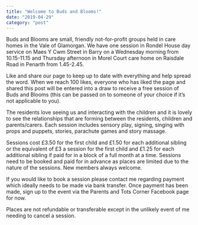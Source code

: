 ```yaml
---
title: "Welcome to Buds and Blooms!"
date: "2019-04-29"
category: "post"
---
```


Buds and Blooms are small, friendly not-for-profit groups held in care homes in the Vale of Glamorgan. We have one session in Rondel House day service on Maes Y Cwm Street in Barry on a Wednesday morning from 10.15-11.15 and Thursday afternoon in Morel Court care home on Raisdale Road in Penarth from 1.45-2.45.

Like and share our page to keep up to date with everything and help spread the word. When we reach 100 likes, everyone who has liked the page and shared this post will be entered into a draw to receive a free session of Buds and Blooms (this can be passed on to someone of your choice if it’s not applicable to you).

The residents love seeing us and interacting with the children and it is lovely to see the relationships that are forming between the residents, children and parents/carers. Each session includes sensory play, signing, singing with props and puppets, stories, parachute games and story massage.

Sessions cost £3.50 for the first child and £1.50 for each additional sibling or the equivalent of £3 a session for the first child and £1.25 for each additional sibling if paid for in a block of a full month at a time. Sessions need to be booked and paid for in advance as places are limited due to the nature of the sessions. New members always welcome.

If you would like to book a session please contact me regarding payment which ideally needs to be made via bank transfer. Once payment has been made, sign up to the event via the Parents and Tots Corner Facebook page for now.

Places are not refundable or transferable except in the unlikely event of me needing to cancel a session.